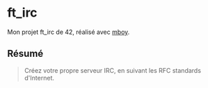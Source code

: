 # ft_irc
Mon projet ft_irc de 42, réalisé avec [mboy](https://github.com/mboy29).

## Résumé
> Créez votre propre serveur IRC, en suivant les RFC standards d'Internet.
